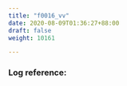 ```yaml
---
title: "f0016_vv"
date: 2020-08-09T01:36:27+88:00
draft: false
weight: 10161

---
```


### Log reference: <no value>

```
